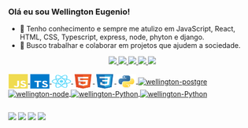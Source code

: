 ### Olá eu sou Wellington Eugenio!

- 🌱 Tenho conhecimento e sempre me atulizo em JavaScript, React, HTML, CSS, Typescript, express, node, phyton e django.
- 💞️ Busco trabalhar e colaborar em projetos que ajudem a sociedade.
<div align="center" gap='1px'>
  <a href="https://github.com/wellinton-eugenio">
  <img  height="160em" src="https://github-readme-stats.vercel.app/api?username=wellinton-eugenio&hide=contribs,prs&show_icons=true&theme=monokai&include_all_commits=true&count_private=true"/>
  <img height="160em" src="https://github-readme-stats.vercel.app/api/top-langs/?username=wellinton-eugenio&layout=compact&langs_count=7&theme=monokai"/>
  <img height="160em" src="https://github-profile-summary-cards.vercel.app/api/cards/profile-details?username=wellinton-eugenio&theme=monokai"/>
  <img height="160em" src="http://github-profile-summary-cards.vercel.app/api/cards/repos-per-language?username=wellinton-eugenio&theme=monokai"/>
  <img height="160em" src="http://github-profile-summary-cards.vercel.app/api/cards/productive-time?username=wellinton-eugenio&theme=monokai&utcOffset=-3"/>  

  
</div>


<div style="display: inline_block"><br>
  <img align="center" alt="wellington-Js" height="30" width="40" src="https://raw.githubusercontent.com/devicons/devicon/master/icons/javascript/javascript-plain.svg">
  <img align="center" alt="wellington-Ts" height="30" width="40" src="https://raw.githubusercontent.com/devicons/devicon/master/icons/typescript/typescript-plain.svg">
  <img align="center" alt="wellington-React" height="30" width="40" src="https://raw.githubusercontent.com/devicons/devicon/master/icons/react/react-original.svg">
  <img align="center" alt="wellington-HTML" height="30" width="40" src="https://raw.githubusercontent.com/devicons/devicon/master/icons/html5/html5-original.svg">
  <img align="center" alt="wellington-CSS" height="30" width="40" src="https://raw.githubusercontent.com/devicons/devicon/master/icons/css3/css3-original.svg">
  <img align="center" alt="wellington-Python" height="30" width="40" src="https://raw.githubusercontent.com/devicons/devicon/master/icons/python/python-original.svg">
  <img align="center" alt="wellington-postgre" height="50" width="40" src="https://cdn.jsdelivr.net/gh/devicons/devicon/icons/postgresql/postgresql-original-wordmark.svg" />
  <img align="center" alt="wellington-node" height="60" width="80" src="https://cdn.jsdelivr.net/gh/devicons/devicon/icons/nodejs/nodejs-plain-wordmark.svg" />
  <img align="center" alt="wellington-Python" height="30" width="40" src="https://cdn.jsdelivr.net/gh/devicons/devicon/icons/django/django-plain.svg" />
  <img align="center" alt="wellington-Python" height="30" width="40" src="https://cdn.jsdelivr.net/gh/devicons/devicon/icons/git/git-plain.svg" />
  
</div>
  
  ##
 
<div> 
  <a href="https://api.whatsapp.com/send?phone=5562984190214&text=Ol%C3%A1,%20tudo%20bem?%20vi%20seu%20Github,%20tem%20um%20minuto?" target="_blank"><img src="https://img.shields.io/badge/WhatsApp-25D366?style=for-the-badge&logo=whatsapp&logoColor=white" target="_blank"></a>
  <a href="https://instagram.com/wellington.edepaula" target="_blank"><img src="https://img.shields.io/badge/-Instagram-%23E4405F?style=for-the-badge&logo=instagram&logoColor=white" target="_blank"></a>
  <a href = "mailto:wellington.eliteinfo@gmail.com"><img src="https://img.shields.io/badge/-Gmail-%23333?style=for-the-badge&logo=gmail&logoColor=white" target="_blank"></a>
  <a href="https://www.linkedin.com/in/wellington-depaula" target="_blank"><img src="https://img.shields.io/badge/-LinkedIn-%230077B5?style=for-the-badge&logo=linkedin&logoColor=white" target="_blank"></a> 
  
</div>
